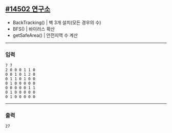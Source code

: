 [#14502 연구소](https://www.acmicpc.net/problem/14502)
---

- BackTracking() | 벽 3개 설치(모든 경우의 수)
- BFS() | 바이러스 확산
- getSafeArea() | 안전지역 수 계산

---

### 입력
```
7 7
2 0 0 0 1 1 0
0 0 1 0 1 2 0
0 1 1 0 1 0 0
0 1 0 0 0 0 0
0 0 0 0 0 1 1
0 1 0 0 0 0 0
0 1 0 0 0 0 0
```

---
### 출력
```
27
```
